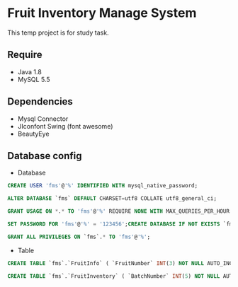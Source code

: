 # Fruit Inventory Manage System
This temp project is for study task.

## Require
- Java 1.8
- MySQL 5.5

## Dependencies
- Mysql Connector
- JIconfont Swing (font awesome)
- BeautyEye

## Database config
- Database

```sql
CREATE USER 'fms'@'%' IDENTIFIED WITH mysql_native_password;
```

```sql
ALTER DATABASE `fms` DEFAULT CHARSET=utf8 COLLATE utf8_general_ci;
```

```sql
GRANT USAGE ON *.* TO 'fms'@'%' REQUIRE NONE WITH MAX_QUERIES_PER_HOUR 0 MAX_CONNECTIONS_PER_HOUR 0 MAX_UPDATES_PER_HOUR 0 MAX_USER_CONNECTIONS 0;
```

```sql
SET PASSWORD FOR 'fms'@'%' = '123456';CREATE DATABASE IF NOT EXISTS `fms`;
```

```sql
GRANT ALL PRIVILEGES ON `fms`.* TO 'fms'@'%';
```

- Table

```sql
CREATE TABLE `fms`.`FruitInfo` ( `FruitNumber` INT(3) NOT NULL AUTO_INCREMENT COMMENT '水果的编号' , `FruitName` VARCHAR(10) NOT NULL COMMENT '水果的名称' , `FruitProduction` VARCHAR(10) NOT NULL COMMENT '水果的产地' , PRIMARY KEY (`FruitNumber`)) ENGINE = MyISAM;
```

```sql
CREATE TABLE `fms`.`FruitInventory` ( `BatchNumber` INT(5) NOT NULL AUTO_INCREMENT COMMENT '批次编号' , `FruitNumber` INT(3) NOT NULL COMMENT '水果的编号' , `BatchDinout` TIMESTAMP NOT NULL DEFAULT CURRENT_TIMESTAMP COMMENT '水果库存变动时间' , `BatchType` BIT(1) NOT NULL COMMENT '批次变动类型' , `BatchQuantity` FLOAT(4,2) NOT NULL COMMENT '本批次水果的数量(kg)' , `BatchPrice` FLOAT(2,2) NOT NULL COMMENT '当前批次单价' , `BatchSupplier` VARCHAR(10) NOT NULL COMMENT '本批次水果供应商' , PRIMARY KEY (`BatchNumber`),FOREIGN KEY (`FruitNumber`) REFERENCES `fms`.`FruitInfo`(`FruitNumber`)) ENGINE = MyISAM;
```